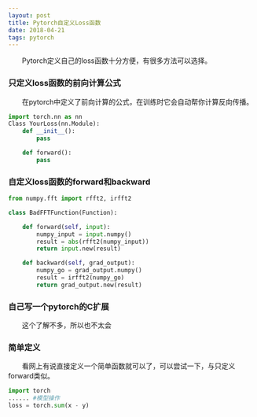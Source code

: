 ```yaml
---
layout: post
title: Pytorch自定义Loss函数
date: 2018-04-21
tags: pytorch
---
```


&#8195;&#8195;Pytorch定义自己的loss函数十分方便，有很多方法可以选择。

### 只定义loss函数的前向计算公式

&#8195;&#8195;在pytorch中定义了前向计算的公式，在训练时它会自动帮你计算反向传播。

```python
import torch.nn as nn
Class YourLoss(nn.Module):
    def __init__():
        pass

    def forward():
        pass
```

### 自定义loss函数的forward和backward

```python
from numpy.fft import rfft2, irfft2

class BadFFTFunction(Function):

    def forward(self, input):
        numpy_input = input.numpy()
        result = abs(rfft2(numpy_input))
        return input.new(result)

    def backward(self, grad_output):
        numpy_go = grad_output.numpy()
        result = irfft2(numpy_go)
        return grad_output.new(result)
```

### 自己写一个pytorch的C扩展

&#8195;&#8195;这个了解不多，所以也不太会

### 简单定义

&#8195;&#8195;看网上有说直接定义一个简单函数就可以了，可以尝试一下，与只定义forward类似。

```python
import torch
...... #模型操作
loss = torch.sum(x - y)
```